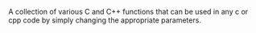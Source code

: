 A collection of various C and C++ functions that can be used in any c or cpp code by simply changing the appropriate parameters.
